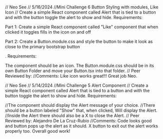 // Neo  See
// 5/16/2024
//Mini Challenge 6 Button Styling with modules, Like Icon
// Create a simple React component called Alert that is tied to a button and with the button toggle the alert to show and hide. Requirements:

Part 1: Create a simple React component called "Like"  component that when clicked it toggles fills in the icon on and off 

Part 2: Create a Button.module.css and style the button to make it look as close to the primary bootstrap button 

. Requirements:

The component should be an icon.
The Button.module.css should be in its own Button Folder and move your Button.tsx into that folder.
// Peer Reviewed by: 
 //Comments: Like icon works great!!! Great job Neo.



// Neo  See
// 5/14/2024
//Mini Challenge 5 Alert Component
// Create a simple React component called Alert that is tied to a button and with the button toggle the alert to show and hide. Requirements:

//The component should display the Alert message of your choice.
//There should be a button labeled "Show" that, when clicked, Will display the Alert.
//Inside the Alert there should also be a X to close the Alert.
// Peer Reviewed by: Alejandro De La Cruz-Rubio
 //Comments: Code looks good and button pops up the alert as it should. X button to exit out the alert works properly too. Overall good work! 
